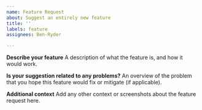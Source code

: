 ```yaml
---
name: Feature Request
about: Suggest an entirely new feature
title: ''
labels: feature
assignees: Ben-Ryder

---
```


**Describe your feature**
A description of what the feature is, and how it would work.

**Is your suggestion related to any problems?**
An overview of the problem that you hope this feature would fix or mitigate (if applicable).

**Additional context**
Add any other context or screenshots about the feature request here.
